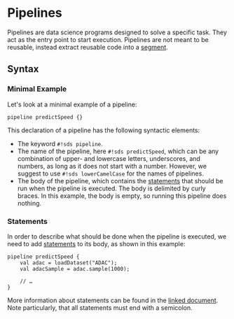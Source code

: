 # Pipelines

Pipelines are data science programs designed to solve a specific task. They act as the entry point to start execution. Pipelines are not meant to be reusable, instead extract reusable code into a [segment][segments].

## Syntax

### Minimal Example

Let's look at a minimal example of a pipeline:

```sds
pipeline predictSpeed {}
```

This declaration of a pipeline has the following syntactic elements:

- The keyword `#!sds pipeline`.
- The name of the pipeline, here `#!sds predictSpeed`, which can be any combination of upper- and lowercase letters, underscores, and numbers, as long as it does not start with a number. However, we suggest to use `#!sds lowerCamelCase` for the names of pipelines.
- The body of the pipeline, which contains the [statements][statements] that should be run when the pipeline is executed. The body is delimited by curly braces. In this example, the body is empty, so running this pipeline does nothing.

### Statements

In order to describe what should be done when the pipeline is executed, we need to add [statements][statements] to its body, as shown in this example:

```sds
pipeline predictSpeed {
    val adac = loadDataset("ADAC");
    val adacSample = adac.sample(1000);

    // …
}
```

More information about statements can be found in the [linked document][statements]. Note particularly, that all statements must end with a semicolon.

[segments]: segments.md
[statements]: statements.md
